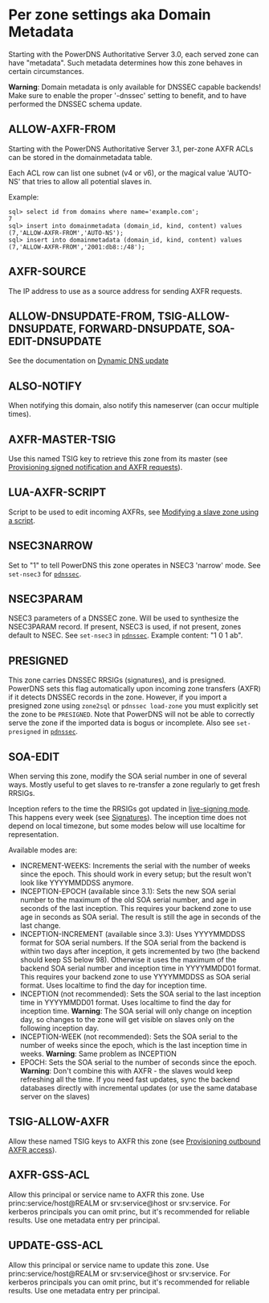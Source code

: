 # Per zone settings aka Domain Metadata
Starting with the PowerDNS Authoritative Server 3.0, each served zone can have "metadata". Such metadata determines how this zone behaves in certain circumstances.

**Warning**: Domain metadata is only available for DNSSEC capable backends! Make sure to enable the proper '-dnssec' setting to benefit, and to have performed the DNSSEC schema update.

## ALLOW-AXFR-FROM
Starting with the PowerDNS Authoritative Server 3.1, per-zone AXFR ACLs can be stored in the domainmetadata table.

Each ACL row can list one subnet (v4 or v6), or the magical value 'AUTO-NS' that tries to allow all potential slaves in.

Example:

```
sql> select id from domains where name='example.com';
7
sql> insert into domainmetadata (domain_id, kind, content) values (7,'ALLOW-AXFR-FROM','AUTO-NS');
sql> insert into domainmetadata (domain_id, kind, content) values (7,'ALLOW-AXFR-FROM','2001:db8::/48');
```

## AXFR-SOURCE
The IP address to use as a source address for sending AXFR requests.

## ALLOW-DNSUPDATE-FROM, TSIG-ALLOW-DNSUPDATE, FORWARD-DNSUPDATE, SOA-EDIT-DNSUPDATE
See the documentation on [Dynamic DNS update](dnsupdate.md)

## ALSO-NOTIFY
When notifying this domain, also notify this nameserver (can occur multiple times).

## AXFR-MASTER-TSIG
Use this named TSIG key to retrieve this zone from its master (see [Provisioning signed notification and AXFR requests](modes-of-operation.md#provisioning-signed-notification-and-axfr-requests)).

## LUA-AXFR-SCRIPT
Script to be used to edit incoming AXFRs, see [Modifying a slave zone using a script](modes-of-operation.md#modifying-a-slave-zone-using-a-script).

## NSEC3NARROW
Set to "1" to tell PowerDNS this zone operates in NSEC3 'narrow' mode. See `set-nsec3` for [`pdnssec`](dnssec.md#pdnssec).

## NSEC3PARAM
NSEC3 parameters of a DNSSEC zone. Will be used to synthesize the NSEC3PARAM record. If present, NSEC3 is used, if not present, zones default to NSEC. See `set-nsec3` in [`pdnssec`](dnssec.md#pdnssec). Example content: "1 0 1 ab".

## PRESIGNED
This zone carries DNSSEC RRSIGs (signatures), and is presigned. PowerDNS sets this flag automatically upon incoming zone transfers (AXFR) if it detects DNSSEC records in the zone. However, if you import a presigned zone using `zone2sql` or `pdnssec load-zone` you must explicitly set the zone to be `PRESIGNED`. Note that PowerDNS will not be able to correctly serve the zone if the imported data is bogus or incomplete. Also see `set-presigned` in [`pdnssec`](dnssec.md#pdnssec).

## SOA-EDIT
When serving this zone, modify the SOA serial number in one of several ways. Mostly useful to get slaves to re-transfer a zone regularly to get fresh RRSIGs.

Inception refers to the time the RRSIGs got updated in [live-signing mode](dnssec.md#records-keys-signatures-hashes-within-powerdnssec-in-online-signing-mode). This happens every week (see [Signatures](dnssec.md#signatures)). The inception time does not depend on local timezone, but some modes below will use localtime for representation.

Available modes are:

* INCREMENT-WEEKS: Increments the serial with the number of weeks since the epoch. This should work in every setup; but the result won't look like YYYYMMDDSS anymore.
* INCEPTION-EPOCH (available since 3.1): Sets the new SOA serial number to the maximum of the old SOA serial number, and age in seconds of the last inception. This requires your backend zone to use age in seconds as SOA serial. The result is still the age in seconds of the last change.
* INCEPTION-INCREMENT (available since 3.3): Uses YYYYMMDDSS format for SOA serial numbers. If the SOA serial from the backend is within two days after inception, it gets incremented by two (the backend should keep SS below 98). Otherwise it uses the maximum of the backend SOA serial number and inception time in YYYYMMDD01 format. This requires your backend zone to use YYYYMMDDSS as SOA serial format. Uses localtime to find the day for inception time.
* INCEPTION (not recommended): Sets the SOA serial to the last inception time in YYYYMMDD01 format. Uses localtime to find the day for inception time. **Warning**: The SOA serial will only change on inception day, so changes to the zone will get visible on slaves only on the following inception day.
* INCEPTION-WEEK (not recommended): Sets the SOA serial to the number of weeks since the epoch, which is the last inception time in weeks. **Warning**: Same problem as INCEPTION
* EPOCH: Sets the SOA serial to the number of seconds since the epoch. **Warning**: Don't combine this with AXFR - the slaves would keep refreshing all the time. If you need fast updates, sync the backend databases directly with incremental updates (or use the same database server on the slaves)

## TSIG-ALLOW-AXFR
Allow these named TSIG keys to AXFR this zone (see [Provisioning outbound AXFR access](modes-of-operation.md#provisioning-outbound-axfr-access)).

## AXFR-GSS-ACL
Allow this principal or service name to AXFR this zone. Use princ:service/host@REALM or srv:service@host or srv:service. For kerberos principals you can omit princ, but it's recommended for reliable results. Use one metadata entry per principal. 

## UPDATE-GSS-ACL
Allow this principal or service name to update this zone. Use princ:service/host@REALM or srv:service@host or srv:service. For kerberos principals you can omit princ, but it's recommended for reliable results. Use one metadata entry per principal.



